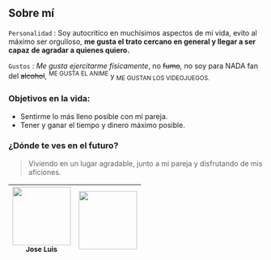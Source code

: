 ## Sobre mí

`Personalidad` : Soy autocrítico en muchísimos aspectos de mi vida, evito al máximo ser orgulloso, **me gusta el trato cercano en general y
llegar a ser capaz de agradar a quienes quiero.**

`Gustos` : *Me gusta ejercitarme físicamente*, no ~~fumo~~, no soy para NADA fan del ~~alcohol~~, <sup>ME GUSTA EL ANIME</sup> y <sub>ME GUSTAN LOS VIDEOJUEGOS.</sub>

### Objetivos en la vida:

 - Sentirme lo más lleno posible con mi pareja.
 - Tener y ganar el tiempo y dinero máximo posible. 

### ¿Dónde te ves en el futuro?

> Viviendo en un lugar agradable, junto a mi pareja y disfrutando de mis aficiones.

| <img src="https://user-images.githubusercontent.com/119702567/205414256-b50d7ad0-07c9-477b-bcb7-98165063bd59.jpg" width=115><br><sub>Jose Luis</sub> |  <img src="https://user-images.githubusercontent.com/119702567/205414253-5bc0ea2a-d2b1-4324-bd11-fe628ed8dc29.gif" width=115> |
| :---: | :---: |
